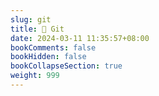 ```yaml
---
slug: git
title: 📔 Git
date: 2024-03-11 11:35:57+08:00
bookComments: false
bookHidden: false
bookCollapseSection: true
weight: 999
---
```

